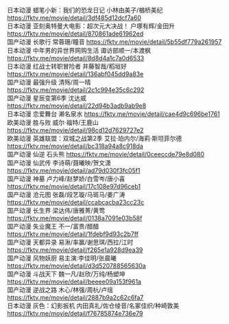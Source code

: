 日本动漫  蜡笔小新：我们的恐龙日记        小林由美子/楢桥美纪  https://fktv.me/movie/detail/3df485d12dcf7a60  
日本动漫  亚刻奥特曼大电影：超次元大决战！ 户塚有辉/金田升      https://fktv.me/movie/detail/870861ade61962ed  
国产动漫  长歌行                         常蓉珊/瞳音         https://fktv.me/movie/detail/5b55df779a261957  
日本动漫  中年男的异世界网购生活          诹访部顺一/本渡枫    https://fktv.me/movie/detail/8d8d4a1c7a0d6533  
日本动漫  红战士转职冒险者                井藤智哉/稻垣好     https://fktv.me/movie/detail/136abf045dd9a83e  
国产动漫  最强升级                       清殇/周一晴         https://fktv.me/movie/detail/2c1c994e35c6c292  
国产动漫  星辰变第6季                    沈达威              https://fktv.me/movie/detail/22d94b3adb9ab9e8  
日本动漫  恋爱舞台                       濑名泉水            https://fktv.me/movie/detail/cae4d9c696be1761  
欧美动漫  胜与败                         威尔·福特/王鹿山    https://fktv.me/movie/detail/98cd12d7629727e2  
欧美动漫  英雄联盟：双城之战第2季         艾拉·珀内尔/海莉·斯坦菲尔德  https://fktv.me/movie/detail/bc318a94a8c918da  
国产动漫  仙逆                          石头熊                https://fktv.me/movie/detail/0ceeccde79e8d080  
国产动漫  仙武传                        李诗萌/聂曦映/贺文潇   https://fktv.me/movie/detail/ad79d030f3fc05f1    
国产动漫  神墓                          卢力峰/赵梦娇/白雪岑/唐小喜  https://fktv.me/movie/detail/17c108e97d96ceb1    
国产动漫  沧元图                         张磊/段艺璇/马斑马/姜广涛  https://fktv.me/movie/detail/ccabcacba23cc23c      
国产动漫  长生界                         梁达伟/唐雅菁/黄莺  https://fktv.me/movie/detail/0138a7091e03b58f    
国产动漫  失业魔王                       不一/富贵/醋醋     https://fktv.me/movie/detail/1fdebf9d93c2b7ff    
国产动漫  天都异录                       易湫/率赢/谢思琪/西拉/江时  https://fktv.me/movie/detail/f265e1a928d9ea39  
国产动漫  风物妖厨                       易主演:李佳明/张晨曦    https://fktv.me/movie/detail/d3d520788565630a    
国产动漫  斗战天下                       魏一凡/赵欣/万纯/杨塑坤    https://fktv.me/movie/detail/beeee09a153f961a      
国产动漫  逆战之路                       木心/林强/周杭/卢瑶     https://fktv.me/movie/detail/2887b9a2c62c6fa7       
日本动漫  灰色：幻影扳机                  内田真礼/佐仓绫音/名冢佳织/种崎敦美   https://fktv.me/movie/detail/f76785874e736e79  
